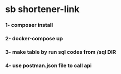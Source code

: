 # sb shortener-link

### 1- composer install
### 2- docker-compose up
### 3- make table by run sql codes from /sql DIR
### 4- use postman.json file to call api
